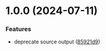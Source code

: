 # 1.0.0 (2024-07-11)

### Features

- deprecate source output ([85921d9](https://github.com/blujedis/sveleton-config/commit/85921d9298fed244a76f8484fb81bb3232e23f74))
